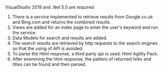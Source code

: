 VisualStudio 2019 and .Net 5.0 are required 

1. There is a service implemented to retrieve results from Google.co.uk and Bing.com and returns the combined results.
2. Views are added for an index page to enter the user's keyword and run the service.
3. Data Models for search and results are added.
4. The search results are retrieved by http requests to the search engines so that the using of API is avoided.
5. To parse the Html response, a third party api is used: Html Agility Pack. 
6. After examining the html response, the pattern of returned links and titles can be found and then parsed.
